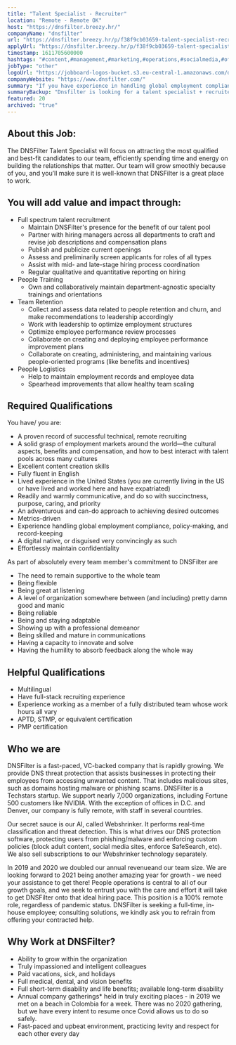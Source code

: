 ```yaml
---
title: "Talent Specialist - Recruiter"
location: "Remote - Remote OK"
host: "https://dnsfilter.breezy.hr/"
companyName: "dnsfilter"
url: "https://dnsfilter.breezy.hr/p/f38f9cb03659-talent-specialist-recruiter"
applyUrl: "https://dnsfilter.breezy.hr/p/f38f9cb03659-talent-specialist-recruiter/apply"
timestamp: 1611705600000
hashtags: "#content,#management,#marketing,#operations,#socialmedia,#office,#optimization,#English"
jobType: "other"
logoUrl: "https://jobboard-logos-bucket.s3.eu-central-1.amazonaws.com/dnsfilter"
companyWebsite: "https://www.dnsfilter.com/"
summary: "If you have experience in handling global employment compliance, policy-making, and record-keeping, consider applying to Dnsfilter's job post for a new Talent Specialist - Recruiter."
summaryBackup: "Dnsfilter is looking for a talent specialist + recruiter that has experience in: #content, #management, #marketing."
featured: 20
archived: "true"
---
```


## About this Job:

The DNSFilter Talent Specialist will focus on attracting the most qualified and best-fit candidates to our team, efficiently spending time and energy on building the relationships that matter. Our team will grow smoothly because of you, and you’ll make sure it is well-known that DNSFilter is a great place to work.

## You will add value and impact through:

*   Full spectrum talent recruitment
    *   Maintain DNSFilter's presence for the benefit of our talent pool
    *   Partner with hiring managers across all departments to craft and revise job descriptions and compensation plans
    *   Publish and publicize current openings
    *   Assess and preliminarily screen applicants for roles of all types
    *   Assist with mid- and late-stage hiring process coordination
    *   Regular qualitative and quantitative reporting on hiring
*   People Training
    *   Own and collaboratively maintain department-agnostic specialty trainings and orientations
*   Team Retention
    *   Collect and assess data related to people retention and churn, and make recommendations to leadership accordingly
    *   Work with leadership to optimize employment structures
    *   Optimize employee performance review processes
    *   Collaborate on creating and deploying employee performance improvement plans
    *   Collaborate on creating, administering, and maintaining various people-oriented programs (like benefits and incentives)
*   People Logistics
    *   Help to maintain employment records and employee data
    *   Spearhead improvements that allow healthy team scaling

## Required Qualifications

You have/ you are:

*   A proven record of successful technical, remote recruiting
*   A solid grasp of employment markets around the world—the cultural aspects, benefits and compensation, and how to best interact with talent pools across many cultures
*   Excellent content creation skills
*   Fully fluent in English
*   Lived experience in the United States (you are currently living in the US or have lived and worked here and have expatriated)
*   Readily and warmly communicative, and do so with succinctness, purpose, caring, and priority
*   An adventurous and can-do approach to achieving desired outcomes
*   Metrics-driven
*   Experience handling global employment compliance, policy-making, and record-keeping
*   A digital native, or disguised very convincingly as such
*   Effortlessly maintain confidentiality

As part of absolutely every team member's commitment to DNSFilter are

*   The need to remain supportive to the whole team
*   Being flexible
*   Being great at listening
*   A level of organization somewhere between (and including) pretty damn good and manic
*   Being reliable
*   Being and staying adaptable
*   Showing up with a professional demeanor
*   Being skilled and mature in communications
*   Having a capacity to innovate and solve
*   Having the humility to absorb feedback along the whole way

## Helpful Qualifications

*   Multilingual
*   Have full-stack recruiting experience
*   Experience working as a member of a fully distributed team whose work hours all vary
*   APTD, STMP, or equivalent certification
*   PMP certification

## Who we are

DNSFilter is a fast-paced, VC-backed company that is rapidly growing. We provide DNS threat protection that assists businesses in protecting their employees from accessing unwanted content. That includes malicious sites, such as domains hosting malware or phishing scams. DNSFilter is a Techstars startup. We support nearly 7,000 organizations, including Fortune 500 customers like NVIDIA. With the exception of offices in D.C. and Denver, our company is fully remote, with staff in several countries.

Our secret sauce is our AI, called Webshrinker. It performs real-time classification and threat detection. This is what drives our DNS protection software, protecting users from phishing/malware and enforcing custom policies (block adult content, social media sites, enforce SafeSearch, etc). We also sell subscriptions to our Webshrinker technology separately.

In 2019 and 2020 we doubled our annual revenueand our team size. We are looking forward to 2021 being another amazing year for growth - we need your assistance to get there! People operations is central to all of our growth goals, and we seek to entrust you with the care and effort it will take to get DNSFilter onto that ideal hiring pace. This position is a 100% remote role, regardless of pandemic status. DNSFilter is seeking a full-time, in-house employee; consulting solutions, we kindly ask you to refrain from offering your contracted help.

## Why Work at DNSFilter?

*   Ability to grow within the organization
*   Truly impassioned and intelligent colleagues
*   Paid vacations, sick, and holidays
*   Full medical, dental, and vision benefits
*   Full short-term disability and life benefits; available long-term disability
*   Annual company gatherings\* held in truly exciting places - in 2019 we met on a beach in Colombia for a week. There was no 2020 gathering, but we have every intent to resume once Covid allows us to do so safely.
*   Fast-paced and upbeat environment, practicing levity and respect for each other every day
